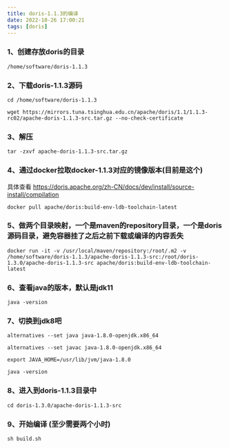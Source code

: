 ```yaml
---
title: doris-1.1.3的编译
date: 2022-10-26 17:00:21
tags: [doris]
---
```

### 1、创建存放doris的目录
```shell
/home/software/doris-1.1.3
```
### 2、下载doris-1.1.3源码
```shell
cd /home/software/doris-1.1.3
```
```shell
wget https://mirrors.tuna.tsinghua.edu.cn/apache/doris/1.1/1.1.3-rc02/apache-doris-1.1.3-src.tar.gz --no-check-certificate
```
### 3、解压
```shell
tar -zxvf apache-doris-1.1.3-src.tar.gz 
```
### 4、通过docker拉取docker-1.1.3对应的镜像版本(目前是这个)
具体查看 https://doris.apache.org/zh-CN/docs/dev/install/source-install/compilation
```shell
docker pull apache/doris:build-env-ldb-toolchain-latest
```
### 5、做两个目录映射，一个是maven的repository目录，一个是doris源码目录，避免容器挂了之后之前下载或编译的内容丢失
```shell
docker run -it -v /usr/local/maven/repository:/root/.m2 -v /home/software/doris-1.1.3/apache-doris-1.1.3-src:/root/doris-1.3.0/apache-doris-1.1.3-src apache/doris:build-env-ldb-toolchain-latest
```
### 6、查看java的版本，默认是jdk11
```shell
java -version
```
### 7、切换到jdk8吧
```shell
alternatives --set java java-1.8.0-openjdk.x86_64
```
```shell
alternatives --set javac java-1.8.0-openjdk.x86_64
```
```shell
export JAVA_HOME=/usr/lib/jvm/java-1.8.0
```
```shell
java -version
```
### 8、进入到doris-1.1.3目录中
```shell
cd doris-1.3.0/apache-doris-1.1.3-src
```
### 9、开始编译 (至少需要两个小时)
```shell
sh build.sh
```